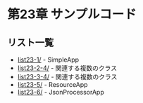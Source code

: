 # 第23章 サンプルコード

## リスト一覧
- [list23-1/](./list23-1/) - SimpleApp
- [list23-2-4/](./list23-2-4/) - 関連する複数のクラス
- [list23-3-4/](./list23-3-4/) - 関連する複数のクラス
- [list23-5/](./list23-5/) - ResourceApp
- [list23-6/](./list23-6/) - JsonProcessorApp
